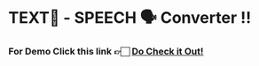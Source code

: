 # TEXT📝 - SPEECH 🗣️ Converter !!

### For Demo Click this link 👉🏻 <a href="https://textconverterbyu1.streamlit.app/">Do Check it Out!</a>
